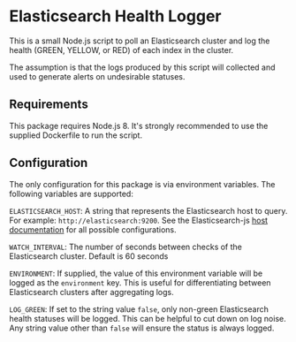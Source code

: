 # Elasticsearch Health Logger

This is a small Node.js script to poll an Elasticsearch cluster and log the health (GREEN, YELLOW, or RED) of each index in the cluster.

The assumption is that the logs produced by this script will collected and used to generate alerts on undesirable statuses.

## Requirements

This package requires Node.js 8. It's strongly recommended to use the supplied Dockerfile to run the script.

## Configuration

The only configuration for this package is via environment variables. The following variables are supported:

`ELASTICSEARCH_HOST`: A string that represents the Elasticsearch host to query. For example: `http://elasticsearch:9200`. See the Elasticsearch-js [host documentation](https://www.elastic.co/guide/en/elasticsearch/client/javascript-api/current/host-reference.html#_params) for all possible configurations.

`WATCH_INTERVAL`: The number of seconds between checks of the Elasticsearch cluster. Default is 60 seconds

`ENVIRONMENT`: If supplied, the value of this environment variable will be logged as the `environment` key. This is useful for differentiating between Elasticsearch clusters after aggregating logs.

`LOG_GREEN`: If set to the string value `false`, only non-green Elasticsearch health statuses will be logged. This can be helpful to cut down on log noise. Any string value other than `false` will ensure the status is always logged.
